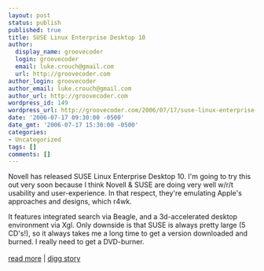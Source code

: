 ```yaml
---
layout: post
status: publish
published: true
title: SUSE Linux Enterprise Desktop 10
author:
  display_name: groovecoder
  login: groovecoder
  email: luke.crouch@gmail.com
  url: http://groovecoder.com
author_login: groovecoder
author_email: luke.crouch@gmail.com
author_url: http://groovecoder.com
wordpress_id: 149
wordpress_url: http://groovecoder.com/2006/07/17/suse-linux-enterprise-desktop-10/
date: '2006-07-17 09:30:00 -0500'
date_gmt: '2006-07-17 15:30:00 -0500'
categories:
- Uncategorized
tags: []
comments: []
---
```

<p>Novell has released SUSE Linux Enterprise Desktop 10. I'm going to try this out very soon because I think Novell & SUSE are doing very well w/r/t usability and user-experience. In that respect, they're emulating Apple's approaches and designs, which r4wk.</p>
<p>It features integrated search via Beagle, and a 3d-accelerated desktop environment via Xgl. Only downside is that SUSE is always pretty large (5 CD's!), so it always takes me a long time to get a version downloaded and burned. I really need to get a DVD-burner.<br/><br/><a href="http://www.theolympian.com/apps/pbcs.dll/article?AID=/20060716/BUSINESS/607160310">read more</a>&nbsp;|&nbsp;<a href="http://digg.com/linux_unix/Novell_s_new_Linux_ready">digg story</a></p>
